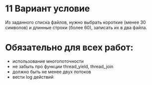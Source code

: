 # 11 Вариант условие
Из заданного списка файлов, нужно выбрать короткие (менее 30 символов) и длинные строки (более 60), записать их в два файла. 
# Обязательно для всех работ:
* использование многопоточности
* не забыть про функции thread_yield, thread_join
* должно быть не менее двух потоков
* вести log действий

